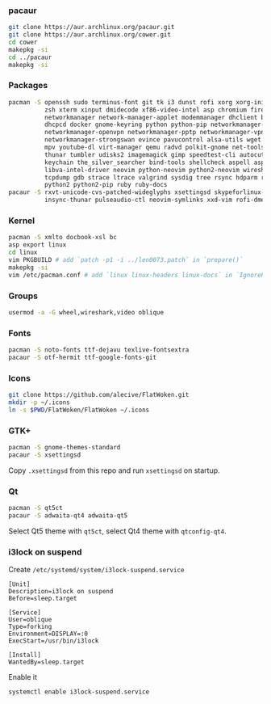 ### pacaur

```bash
git clone https://aur.archlinux.org/pacaur.git
git clone https://aur.archlinux.org/cower.git
cd cower
makepkg -si
cd ../pacaur
makepkg -si
```

### Packages

```bash
pacman -S openssh sudo terminus-font git tk i3 dunst rofi xorg xorg-init xorg-apps \
          zsh xterm xinput dmidecode xf86-video-intel asp chromium firefox ffmpeg \
          networkmanager network-manager-applet modemmanager dhclient bluez dnsmasq \
          dhcpcd docker gnome-keyring python python-pip networkmanager-openconnect \
          networkmanager-openvpn networkmanager-pptp networkmanager-vpnc \
          networkmanager-strongswan evince pavucontrol alsa-utils wget aria2 feh \
          mpv youtube-dl virt-manager qemu radvd polkit-gnome net-tools ws p7zip \
          thunar tumbler udisks2 imagemagick gimp speedtest-cli autocutsel \
          keychain the_silver_searcher bind-tools shellcheck aspell aspell-en \
          libva-intel-driver neovim python-neovim python2-neovim wireshark-qt \
          tcpdump gdb strace ltrace valgrind sysdig tree rsync hdparm rfkill \
          python2 python2-pip ruby ruby-docs
pacaur -S rxvt-unicode-cvs-patched-wideglyphs xsettingsd skypeforlinux-bin insync \
          insync-thunar pulseaudio-ctl neovim-symlinks xxd-vim rofi-dmenu
```

### Kernel

```bash
pacman -S xmlto docbook-xsl bc
asp export linux
cd linux
vim PKGBUILD # add `patch -p1 -i ../len0073.patch` in `prepare()`
makepkg -si
vim /etc/pacman.conf # add `linux linux-headers linux-docs` in `IgnorePkg`
```

### Groups

```bash
usermod -a -G wheel,wireshark,video oblique
```

### Fonts

```bash
pacman -S noto-fonts ttf-dejavu texlive-fontsextra
pacaur -S otf-hermit ttf-google-fonts-git
```

### Icons

```bash
git clone https://github.com/alecive/FlatWoken.git
mkdir -p ~/.icons
ln -s $PWD/FlatWoken/FlatWoken ~/.icons
```

### GTK+

```bash
pacman -S gnome-themes-standard
pacaur -S xsettingsd
```

Copy `.xsettingsd` from this repo and run `xsettingsd` on startup.

### Qt

```bash
pacman -S qt5ct
pacaur -S adwaita-qt4 adwaita-qt5
```

Select Qt5 theme with `qt5ct`, select Qt4 theme with `qtconfig-qt4`.

### i3lock on suspend

Create `/etc/systemd/system/i3lock-suspend.service`

```
[Unit]
Description=i3lock on suspend
Before=sleep.target

[Service]
User=oblique
Type=forking
Environment=DISPLAY=:0
ExecStart=/usr/bin/i3lock

[Install]
WantedBy=sleep.target
```

Enable it

```bash
systemctl enable i3lock-suspend.service
```
